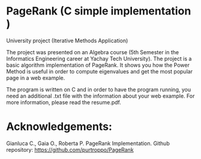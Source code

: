 # PageRank (C simple implementation )
University project (Iterative Methods Application)

The project was presented on an Algebra course (5th Semester in the Informatics Engineering career at Yachay Tech University). The project
is a basic algorithm implementation of PageRank. It shows you how the Power Method is useful in order to compute eigenvalues
and get the most popular page in a web example.

The program is written on C and in order to have the program running, you need an additional .txt file with the information about 
your web example. For more information, please read the resume.pdf.

# Acknowledgements:
Gianluca C., Gaia O., Roberta P. PageRank Implementation. Github repository: https://github.com/purtroppo/PageRank
